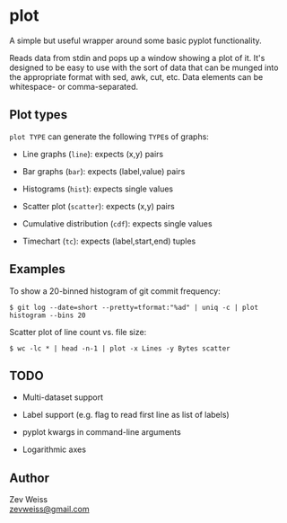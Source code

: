 plot
====

A simple but useful wrapper around some basic pyplot functionality.

Reads data from stdin and pops up a window showing a plot of it.  It's
designed to be easy to use with the sort of data that can be munged
into the appropriate format with sed, awk, cut, etc.  Data elements
can be whitespace- or comma-separated.

## Plot types

`plot TYPE` can generate the following `TYPE`s of graphs:

- Line graphs (`line`): expects (x,y) pairs

- Bar graphs (`bar`): expects (label,value) pairs

- Histograms (`hist`): expects single values

- Scatter plot (`scatter`): expects (x,y) pairs

- Cumulative distribution (`cdf`): expects single values

- Timechart (`tc`): expects (label,start,end) tuples

## Examples

To show a 20-binned histogram of git commit frequency:

    $ git log --date=short --pretty=tformat:"%ad" | uniq -c | plot histogram --bins 20

Scatter plot of line count vs. file size:

    $ wc -lc * | head -n-1 | plot -x Lines -y Bytes scatter

## TODO

- Multi-dataset support

- Label support (e.g. flag to read first line as list of labels)

- pyplot kwargs in command-line arguments

- Logarithmic axes

## Author

Zev Weiss  
<zevweiss@gmail.com>
